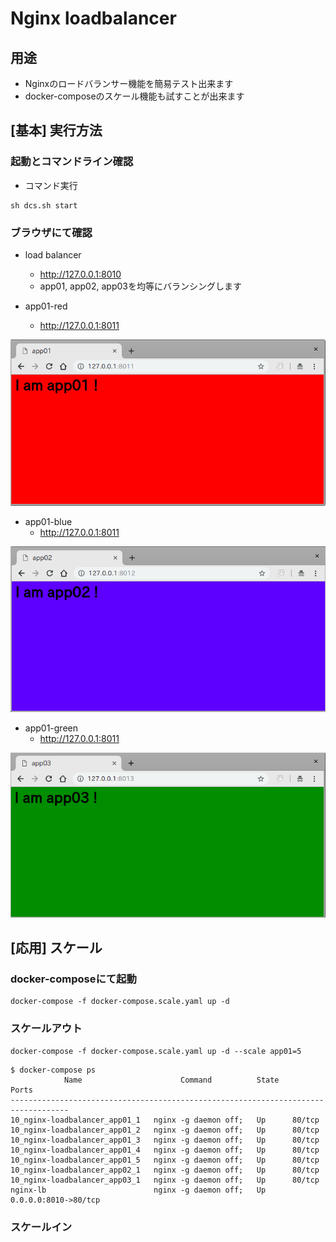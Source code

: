 # Nginx loadbalancer

## 用途

+ Nginxのロードバランサー機能を簡易テスト出来ます
+ docker-composeのスケール機能も試すことが出来ます

## [基本] 実行方法

### 起動とコマンドライン確認

+ コマンド実行

```
sh dcs.sh start
```

### ブラウザにて確認

+ load balancer
    + http://127.0.0.1:8010
    + app01, app02, app03を均等にバランシングします

+ app01-red
    + http://127.0.0.1:8011

![](./images/app01-red.png)

+ app01-blue
    + http://127.0.0.1:8011

![](./images/app02-blue.png)

+ app01-green
    + http://127.0.0.1:8011
    
![](./images/app03-green.png)

## [応用] スケール

### docker-composeにて起動

```
docker-compose -f docker-compose.scale.yaml up -d
```


### スケールアウト

```
docker-compose -f docker-compose.scale.yaml up -d --scale app01=5
```
```
$ docker-compose ps
            Name                      Command          State          Ports        
-----------------------------------------------------------------------------------
10_nginx-loadbalancer_app01_1   nginx -g daemon off;   Up      80/tcp              
10_nginx-loadbalancer_app01_2   nginx -g daemon off;   Up      80/tcp              
10_nginx-loadbalancer_app01_3   nginx -g daemon off;   Up      80/tcp              
10_nginx-loadbalancer_app01_4   nginx -g daemon off;   Up      80/tcp              
10_nginx-loadbalancer_app01_5   nginx -g daemon off;   Up      80/tcp              
10_nginx-loadbalancer_app02_1   nginx -g daemon off;   Up      80/tcp              
10_nginx-loadbalancer_app03_1   nginx -g daemon off;   Up      80/tcp              
nginx-lb                        nginx -g daemon off;   Up      0.0.0.0:8010->80/tcp
```


### スケールイン

